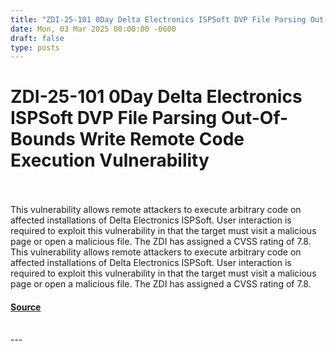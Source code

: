 ```yaml
---
title: "ZDI-25-101 0Day Delta Electronics ISPSoft DVP File Parsing Out-Of-Bounds Write Remote Code Execution Vulnerability"
date: Mon, 03 Mar 2025 00:00:00 -0600
draft: false
type: posts
---
```

# ZDI-25-101 0Day Delta Electronics ISPSoft DVP File Parsing Out-Of-Bounds Write Remote Code Execution Vulnerability

<br/>

<br/>
This vulnerability allows remote attackers to execute arbitrary code on affected installations of Delta Electronics ISPSoft. User interaction is required to exploit this vulnerability in that the target must visit a malicious page or open a malicious file. The ZDI has assigned a CVSS rating of 7.8.
<br/>
This vulnerability allows remote attackers to execute arbitrary code on affected installations of Delta Electronics ISPSoft. User interaction is required to exploit this vulnerability in that the target must visit a malicious page or open a malicious file. The ZDI has assigned a CVSS rating of 7.8.

#### [Source](http://www.zerodayinitiative.com/advisories/ZDI-25-101/)

<br/>
---
